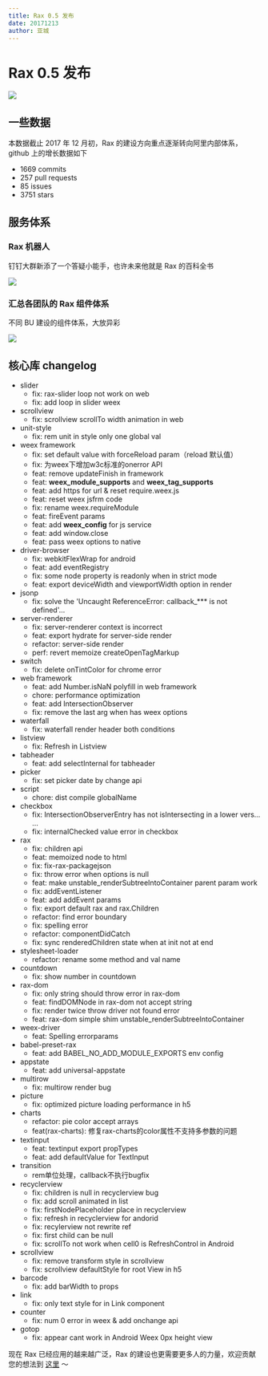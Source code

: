 ```yaml
---
title: Rax 0.5 发布
date: 20171213
author: 亚城
---
```


# Rax 0.5 发布

![](https://gw.alicdn.com/tfs/TB1jt2NgBTH8KJjy0FiXXcRsXXa-745-325.jpg)


## 一些数据
本数据截止 2017 年 12 月初，Rax 的建设方向重点逐渐转向阿里内部体系，github 上的增长数据如下

* 1669 commits
* 257 pull requests
* 85 issues
* 3751 stars

## 服务体系

### Rax 机器人

钉钉大群新添了一个答疑小能手，也许未来他就是 Rax 的百科全书

![](https://gw.alicdn.com/tfs/TB1illlhxrI8KJjy0FpXXb5hVXa-470-259.jpg)

### 汇总各团队的 Rax 组件体系

不同 BU 建设的组件体系，大放异彩

![](https://gw.alicdn.com/tfs/TB1YV4EgNrI8KJjy0FpXXb5hVXa-963-846.jpg_500x500.jpg)

## 核心库 changelog

* slider 
  * fix: rax-slider loop not work on web
  * fix: add loop in slider weex
* scrollview 
  * fix: scrollview scrollTo width animation in web
* unit-style 
  * fix: rem unit in style only one global val
* weex framework 
  * fix: set default value with forceReload param（reload 默认值）
  * fix: 为weex下增加w3c标准的onerror API
  * feat: remove updateFinish in framework
  * feat: __weex_module_supports__ and __weex_tag_supports__
  * feat: add https for url & reset require.weex.js
  * feat: reset weex jsfrm code
  * fix: rename weex.requireModule
  * feat: fireEvent params
  * feat: add __weex_config__ for js service
  * feat: add window.close
  * feat: pass weex options to native
* driver-browser 
  * fix: webkitFlexWrap for android
  * feat: add eventRegistry
  * fix: some node property is readonly when in strict mode 
  * feat: export deviceWidth and viewportWidth option in render
* jsonp 
  * fix: solve the 'Uncaught ReferenceError: callback_*** is not defined'…
* server-renderer 
  * fix: server-renderer context is incorrect
  * feat: export hydrate for server-side render
  * refactor: server-side render
  * perf: revert memoize createOpenTagMarkup
* switch 
  * fix: delete onTintColor for chrome error
* web framework 
  * feat: add Number.isNaN polyfill in web framework
  * chore: performance optimization
  * feat: add IntersectionObserver
  * fix: remove the last arg when has weex options
* waterfall 
  * fix: waterfall render header both conditions
* listview 
  * fix: Refresh in Listview
* tabheader 
  * feat: add selectInternal for tabheader
* picker 
  * fix: set picker date by change api
* script 
  * chore: dist compile globalName
* checkbox
  * fix: IntersectionObserverEntry has not isIntersecting in a lower vers…  …
  * fix: internalChecked value error in checkbox
* rax
  * fix: children api
  * feat: memoized node to html
  * fix: fix-rax-packagejson
  * fix: throw error when options is null
  * feat: make unstable_renderSubtreeIntoContainer parent param work
  * fix: addEventListener
  * feat: add addEvent params
  * fix: export default rax and rax.Children
  * refactor: find error boundary
  * fix: spelling error
  * refactor: componentDidCatch
  * fix: sync renderedChildren state when at init not at end
* stylesheet-loader
  * refactor: rename some method and val name
* countdown
  * fix: show number in countdown
* rax-dom
  * fix: only string should throw error in rax-dom
  * feat: findDOMNode in rax-dom not accept string
  * fix: render twice throw driver not found error
  * feat: rax-dom simple shim unstable_renderSubtreeIntoContainer
* weex-driver
  * feat: Spelling errorparams
* babel-preset-rax
  * feat: add BABEL_NO_ADD_MODULE_EXPORTS env config
* appstate
  * feat: add universal-appstate
* multirow
  * fix: multirow render bug
* picture
  * fix: optimized picture loading performance in h5
* charts
  * refactor: pie color accept arrays
  * feat(rax-charts): 修复rax-charts的color属性不支持多参数的问题
* textinput
  * feat: textinput export propTypes
  * feat: add defaultValue for TextInput
* transition
  * rem单位处理，callback不执行bugfix
* recyclerview
  * fix: children is null in recyclerview bug
  * fix: add scroll animated in list
  * fix: firstNodePlaceholder place in recyclerview
  * fix: refresh in recyclerview for andorid
  * fix: recylerview not rewrite ref
  * fix: first child can be null
  * fix: scrollTo not work when cell0 is RefreshControl in Android
* scrollview
  * fix: remove transform style in scrollview
  * fix: scrollview defaultStyle for root View in h5
* barcode
  * fix: add barWidth to props
* link
  * fix: only text style for <Text /> in Link component
* counter
  * fix: num 0 error in weex & add onchange api
* gotop
  * fix: appear cant work in Android Weex 0px height view

现在 Rax 已经应用的越来越广泛，Rax 的建设也更需要更多人的力量，欢迎贡献您的想法到 [这里](https://github.com/alibaba/rax) ～